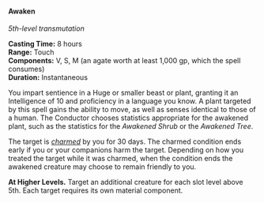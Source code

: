 #### Awaken
<!-- markdownlint-disable link-image-reference-definitions -->
[_metadata_:spell_name]:- "Awaken"
[_metadata_:spell_level]:- "5"
[_metadata_:spell_school]:- "transmutation"
[_metadata_:ritual]:- "false"
[_metadata_:casting_time_amount]:- "8"
[_metadata_:casting_time_unit]:- "hours"
[_metadata_:target]:- "A Huge or smaller beast or plant"
[_metadata_:range]:- "Touch"
[_metadata_:components_verbal]:- "true"
[_metadata_:components_somatic]:- "true"
[_metadata_:components_material]:- "true"
[_metadata_:components_material_description]:- "an agate worth at least 1,000 gp, which the spell consumes"
[_metadata_:components_material_cost]:- "1,000 gp"
[_metadata_:duration]:- "Instantaneous"
[_metadata_:concentration]:- "false"
[_metadata_:compared_to_wotc_srd_5.1]:- "mechanics_same_wording_different"
[_metadata_:compared_to_a5e_srd]:- "mechanics_same_wording_different"
<!-- markdownlint-disable-next-line no-emphasis-as-heading -->
_5th-level transmutation_

**Casting Time:** 8 hours \
**Range:** Touch \
**Components:** V, S, M (an agate worth at least 1,000 gp, which the spell consumes) \
**Duration:** Instantaneous

You impart sentience in a Huge or smaller beast or plant, granting it an Intelligence of 10 and proficiency in a language you know.
A plant targeted by this spell gains the ability to move, as well as senses identical to those of a human.
The Conductor chooses statistics appropriate for the awakened plant, such as the statistics for the _Awakened Shrub_ or the _Awakened Tree_.

The target is _[<span class="condition">charmed</span>](#Conditions_charmed)_ by you for 30 days.
The charmed condition ends early if you or your companions harm the target.
Depending on how you treated the target while it was charmed, when the condition ends the awakened creature may choose to remain friendly to you.

**At Higher Levels.**
Target an additional creature for each slot level above 5th.
Each target requires its own material component.
